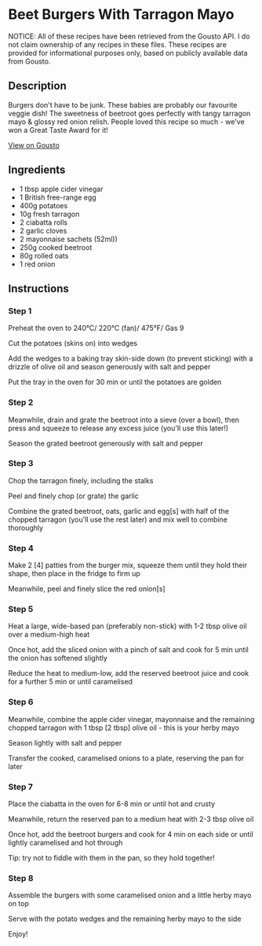 # Beet Burgers With Tarragon Mayo

NOTICE: All of these recipes have been retrieved from the Gousto API. I do not claim ownership of any recipes in these files. These recipes are provided for informational purposes only, based on publicly available data from Gousto.

## Description

Burgers don't have to be junk. These babies are probably our favourite veggie dish! The sweetness of beetroot goes perfectly with tangy tarragon mayo & glossy red onion relish.  People loved this recipe so much - we've won a Great Taste Award for it!

[View on Gousto](https://www.gousto.co.uk/recipes/cookbook/beet-burgers-with-tarragon-mayo)

## Ingredients

- 1 tbsp apple cider vinegar
- 1 British free-range egg
- 400g potatoes
- 10g fresh tarragon
- 2 ciabatta rolls
- 2 garlic cloves
- 2 mayonnaise sachets (52ml))
- 250g cooked beetroot
- 80g rolled oats
- 1 red onion

## Instructions


### Step 1

Preheat the oven to 240&deg;C/ 220&deg;C (fan)/ 475&deg;F/ Gas 9


Cut the potatoes (skins on) into wedges


Add the wedges to a baking tray skin-side down (to prevent sticking) with a drizzle of olive oil and season generously with salt and pepper


Put the tray in the oven for 30 min or until the potatoes are golden


### Step 2

Meanwhile, drain and grate the beetroot into a sieve (over a bowl), then press and squeeze to release any excess juice (you'll use this later!)


Season the grated beetroot generously with salt and pepper


### Step 3

Chop the tarragon finely, including the stalks


Peel and finely chop (or grate) the garlic


Combine the grated beetroot, oats, garlic and egg<span class="text-danger">[s]</span>&nbsp;with half of the chopped&nbsp;tarragon (you'll use the rest later) and mix well to combine thoroughly


### Step 4

Make 2 <span class="text-danger">[4]</span>&nbsp;patties from the burger mix, squeeze them until they hold their shape, then place in the fridge to firm up


Meanwhile, peel and finely slice the red&nbsp;onion<span class="text-danger">[s]</span>


### Step 5

Heat a large, wide-based pan (preferably non-stick) with 1-2 tbsp olive oil over a medium-high heat


Once hot, add the sliced&nbsp;onion with a pinch of salt and cook for 5 min until the onion has softened slightly


Reduce the heat to medium-low, add the reserved beetroot juice and cook for a further 5 min or until caramelised


### Step 6

Meanwhile, combine the apple cider vinegar, mayonnaise and the remaining chopped&nbsp;tarragon with 1 tbsp <span class="text-danger">[2 tbsp]</span>&nbsp;olive oil&nbsp;- this is your&nbsp;herby mayo


Season lightly with salt and pepper


Transfer the cooked, caramelised onions to a plate, reserving the pan for later


### Step 7

Place the ciabatta in the oven for 6-8 min or until hot and crusty


Meanwhile, return the reserved pan to a medium heat with 2-3 tbsp olive oil


Once&nbsp;hot, add the beetroot burgers and cook for 4 min on each side or until lightly caramelised and hot through


Tip: try not to fiddle with them in the pan, so they hold together!

### Step 8

Assemble the burgers with some caramelised onion and a little herby&nbsp;mayo on top


Serve with the potato wedges and the remaining herby mayo to the side


Enjoy!

